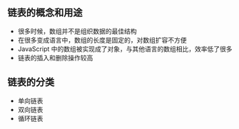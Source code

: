 ## 链表的概念和用途
- 很多时候，数组并不是组织数据的最佳结构
- 在很多变成语言中，数组的长度是固定的，对数组扩容不方便
- JavaScript 中的数组被实现成了对象，与其他语言的数组相比，效率低了很多
- 链表的插入和删除操作较高
## 链表的分类
- 单向链表
- 双向链表
- 循环链表
